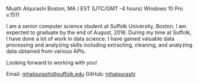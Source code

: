 Muath Alqurashi 
Boston, MA / EST (UTC/GMT -4 hours) 
Windows 10 Pro v.1511

I am a senior computer science student at Suffolk University, Boston. I am expected to graduate by the end of August, 2016. 
During my time at Suffolk, I have done a lot of work in data science. I have gained valuable data processing and analyzing skills including extracting, cleaning, and analyzing data obtained from various APIs. 

Looking forward to working with you!

Email: mhalqurashi@suffolk.edu 
GitHub: [mhalqurashi](https://github.com/mhalqurashi)
